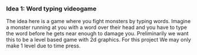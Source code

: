 ### Idea 1: Word typing videogame

The idea here is a game where you fight monsters by typing words. Imagine a monster running at you with a word over their head and you have to type the word before he gets near enough to damage you. Preliminarily we want this to be a level based game with 2d graphics. For this project We may only make 1 level due to time press.

